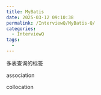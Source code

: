 ```yaml
---
title: MyBatis
date: 2025-03-12 09:10:38
permalink: /InterviewQ/MyBatis-Q/
categories:
  - InterviewQ
tags:
  - 
---
```

多表查询的标签

association

collocation

